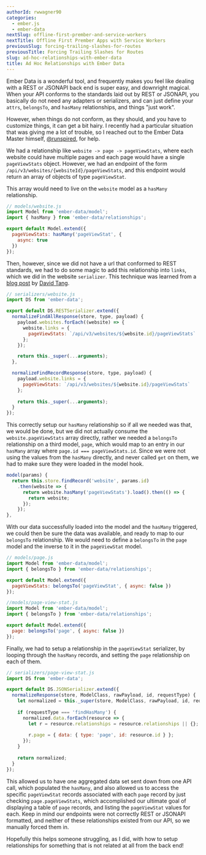 ```yaml
---
authorId: rwwagner90
categories: 
  - ember.js
  - ember-data
nextSlug: offline-first-prember-and-service-workers
nextTitle: Offline First Prember Apps with Service Workers
previousSlug: forcing-trailing-slashes-for-routes
previousTitle: Forcing Trailing Slashes for Routes
slug: ad-hoc-relationships-with-ember-data
title: Ad Hoc Relationships with Ember Data
---
```


Ember Data is a wonderful tool, and frequently makes you feel like dealing with a REST or JSONAPI back end 
is super easy, and downright magical. When your API conforms to the standards laid out by REST or JSONAPI, 
you basically do not need any adapters or serializers, and can just define your `attrs`, `belongsTo`, and 
`hasMany` relationships, and things "just work".

However, when things do not conform, as they should, and you have to customize things, it can get a bit hairy.
I recently had a particular situation that was giving me a lot of trouble, so I reached out to the Ember Data 
Master himself, [@runspired](https://twitter.com/Runspired), for help.

We had a relationship like `website -> page -> pageViewStats`, where each website could have multiple pages and each
page would have a single `pageViewStats` object. However, we had an endpoint of the form 
`/api/v3/websites/{websiteId}/pageViewStats`, and this endpoint would return an array of objects 
of type `pageViewStat`. 

This array would need to live on the `website` model as a `hasMany` relationship.

```js
// models/website.js
import Model from 'ember-data/model';
import { hasMany } from 'ember-data/relationships';

export default Model.extend({
  pageViewStats: hasMany('pageViewStat', {
    async: true
  })
});  
```

Then, however, since we did not have a url that conformed to REST standards, we had to do some magic to 
add this relationship into `links`, which we did in the website `serializer`. This technique was learned
from a [blog post](https://thejsguy.com/2016/02/21/handling-nested-resources-in-ember-data.html) by 
[David Tang](https://twitter.com/iamdtang).

```js
// serializers/website.js
import DS from 'ember-data';

export default DS.RESTSerializer.extend({
  normalizeFindAllResponse(store, type, payload) {
    payload.websites.forEach((website) => {
      website.links = {
        pageViewStats: `/api/v3/websites/${website.id}/pageViewStats`
      };
    });

    return this._super(...arguments);
  },

  normalizeFindRecordResponse(store, type, payload) {
    payload.website.links = {
      pageViewStats: `/api/v3/websites/${website.id}/pageViewStats`
    };
    
    return this._super(...arguments);
  }
});
```

This correctly setup our `hasMany` relationship so if all we needed was that, we would be done, but we 
did not actually consume the `website.pageViewStats` array directly, rather we needed a `belongsTo` 
relationship on a third model, `page`, which would map to an entry in our `hasMany` array where 
`page.id === pageViewStats.id`. Since we were not using the values from the `hasMany` directly, and 
never called `get` on them, we had to make sure they were loaded in the model hook.

```js
model(params) {
  return this.store.findRecord('website', params.id)
    .then(website => {
      return website.hasMany('pageViewStats').load().then(() => {
        return website;
      });
    });
},
```

With our data successfully loaded into the model and the `hasMany` triggered, we could then be sure the data 
was available, and ready to map to our `belongsTo` relationship. We would need to define a `belongsTo` in
the `page` model and the inverse to it in the `pageViewStat` model.

```js
// models/page.js
import Model from 'ember-data/model';
import { belongsTo } from 'ember-data/relationships';

export default Model.extend({
  pageViewStats: belongsTo('pageViewStat', { async: false })
});
```

```js
//models/page-view-stat.js
import Model from 'ember-data/model';
import { belongsTo } from 'ember-data/relationships';

export default Model.extend({
  page: belongsTo('page', { async: false })
});
```

Finally, we had to setup a relationship in the `pageViewStat` serializer, by looping through the `hasMany` records,
and setting the `page` relationship on each of them.

```js
// serializers/page-view-stat.js
import DS from 'ember-data';

export default DS.JSONSerializer.extend({
  normalizeResponse(store, ModelClass, rawPayload, id, requestType) {
    let normalized = this._super(store, ModelClass, rawPayload, id, requestType);
  
    if (requestType === 'findHasMany') {
      normalized.data.forEach(resource => {
        let r = resource.relationships = resource.relationships || {};
        
        r.page = { data: { type: 'page', id: resource.id } };
      });
    }
  
    return normalized;
  }
});
```

This allowed us to have one aggregated data set sent down from one API call, which populated the `hasMany`, 
and also allowed us to access the specific `pageViewStat` records associated with each `page` record by 
just checking `page.pageViewStats`, which accomplished our ultimate goal of displaying a table of `page`
records, and listing the `pageViewStat` values for each. Keep in mind our endpoints were not correctly 
REST or JSONAPI formatted, and neither of these relationships existed from our API, so we manually forced 
them in.

Hopefully this helps someone struggling, as I did, with how to setup relationships for something that is
not related at all from the back end!
